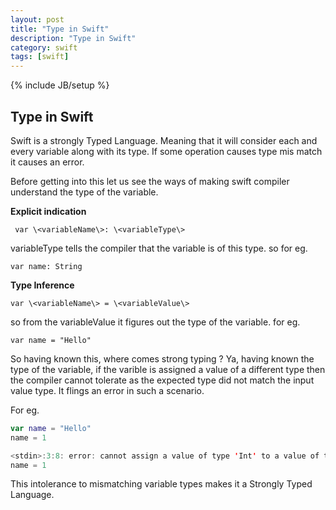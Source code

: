```yaml
---
layout: post
title: "Type in Swift"
description: "Type in Swift"
category: swift
tags: [swift]
---
```

{% include JB/setup %}

## Type in Swift

Swift is a strongly Typed Language. Meaning that it will consider each and every variable along with its type.
If some operation causes type mis match it causes an error.

Before getting into this let us see the ways of making swift compiler understand the type of 
the variable.

**Explicit indication**

     var \<variableName\>: \<variableType\>

variableType tells the compiler that the variable is of this type.
so for eg.

    var name: String

**Type Inference**

    var \<variableName\> = \<variableValue\>

so from the variableValue it figures out the type of the variable.
for eg.

    var name = "Hello"

So having known this, where comes strong typing ? Ya, having known the type of the variable, if the varible is 
assigned a value of a different type then the compiler cannot tolerate as the expected type did not match the
input value type. It flings an error in such a scenario. 

For eg. 

```swift
var name = "Hello"
name = 1

<stdin>:3:8: error: cannot assign a value of type 'Int' to a value of type 'String'
name = 1

```

This intolerance to mismatching variable types makes 
it a Strongly Typed Language.

